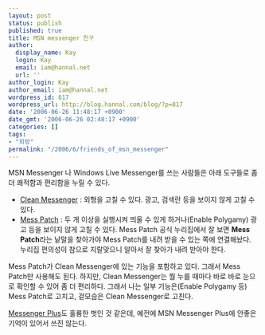 ```yaml
---
layout: post
status: publish
published: true
title: MSN messenger 친구
author:
  display_name: Kay
  login: Kay
  email: iam@hannal.net
  url: ''
author_login: Kay
author_email: iam@hannal.net
wordpress_id: 817
wordpress_url: http://blog.hannal.com/blog/?p=817
date: '2006-06-26 11:48:17 +0900'
date_gmt: '2006-06-26 02:48:17 +0900'
categories: []
tags:
- "희망"
permalink: "/2006/6/friends_of_msn_messenger"
---
```

<p>MSN Messenger 나 Windows Live Messenger를 쓰는 사람들은 아래 도구들로 좀 더 쾌적함과 편리함을 누릴 수 있다.</p>
<ul>
<li><a href="http://www.cleanmessenger.com">Clean Messenger</a> : 외형을 고칠 수 있다. 광고, 검색란 등을 보이지 않게 고칠 수 있다.</li>
<li><a href="http://www.mess.be">Mess Patch</a> : 두 개 이상을 실행시켜 띄울 수 있게 하거나(Enable Polygamy) 광고 등을 보이지 않게 고칠 수 있다. Mess Patch 공식 누리집에서 잘 보면 <strong>Mess Patch</strong>라는 낱말을 찾아가야 Mess Patch를 내려 받을 수 있는 쪽에 연결해놨다. 누리집 편의성이 참으로 지랄맞으니 알아서 잘 찾아가 내려 받아야 한다.</li>
</ul>
<p>Mess Patch가 Clean Messenger에 있는 기능을 포함하고 있다. 그래서 Mess Patch만 사용해도 된다. 하지만, Clean Messenger는 뭘 누를 때마다 바로 바로 눈으로 확인할 수 있어 좀 더 편리하다. 그래서 나는 일부 기능은(Enable Polygamy 등) Mess Patch로 고치고, 겉모습은 Clean Messenger로 고친다.</p>
<p><a href="http://itviewpoint.com/tt/index.php?pl=1560">Messenger Plus</a>도 훌륭한 벗인 것 같은데, 예전에 MSN Messenger Plus에 안좋은 기억이 있어서 쓰진 않는다.</p>
